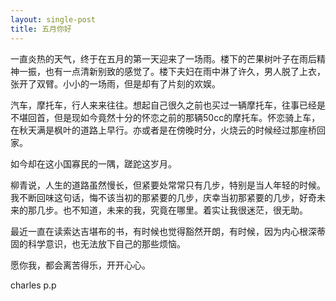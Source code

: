```yaml
---
layout: single-post
title: 五月你好
---
```


一直炎热的天气，终于在五月的第一天迎来了一场雨。楼下的芒果树叶子在雨后精神一振，也有一点清新别致的感觉了。楼下夫妇在雨中淋了许久，男人脱了上衣，张开了双臂。小小的一场雨，但是却有了片刻的欢娱。

汽车，摩托车，行人来来往往。想起自己很久之前也买过一辆摩托车，往事已经是不堪回首，但是现如今竟然十分的怀恋之前的那辆50cc的摩托车。怀恋骑上车，在秋天满是枫叶的道路上早行。亦或者是在傍晚时分，火烧云的时候经过那座桥回家。

如今却在这小国寡民的一隅，蹉跎这岁月。

柳青说，人生的道路虽然慢长，但紧要处常常只有几步，特别是当人年轻的时候。 我不断回味这句话，悔不该当初的那紧要的几步，庆幸当初那紧要的几步，好奇未来的那几步。也不知道，未来的我，究竟在哪里。着实让我很迷茫，很无助。

最近一直在读索达吉堪布的书，有时候也觉得豁然开朗，有时候，因为内心根深蒂固的科学意识，也无法放下自己的那些烦恼。

愿你我，都会离苦得乐，开开心心。

charles p.p

